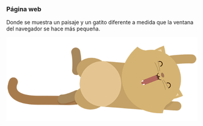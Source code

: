 ### Página web
Donde se muestra un paisaje y un gatito diferente a medida que la ventana del navegador se hace más pequeña.

![Catexample](assets/images/kitten-large.png)
